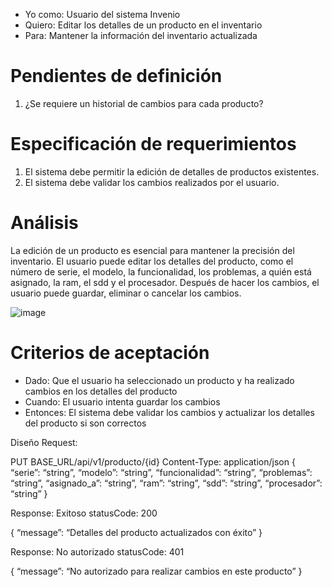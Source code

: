 - Yo como: Usuario del sistema Invenio
- Quiero: Editar los detalles de un producto en el inventario
- Para: Mantener la información del inventario actualizada

# Pendientes de definición 
1. ¿Se requiere un historial de cambios para cada producto?

# Especificación de requerimientos 
1. El sistema debe permitir la edición de detalles de productos existentes.
2. El sistema debe validar los cambios realizados por el usuario.

# Análisis 
La edición de un producto es esencial para mantener la precisión del inventario. El usuario puede editar los detalles del producto, como el número de serie, el modelo, la funcionalidad, los problemas, a quién está asignado, la ram, el sdd y el procesador. Después de hacer los cambios, el usuario puede guardar, eliminar o cancelar los cambios.

![image](https://github.com/Crisale7/Invenio/assets/93544993/007d9e90-8db0-4bde-b9f8-4773a53b531b)

# Criterios de aceptación 
- Dado: Que el usuario ha seleccionado un producto y ha realizado cambios en los detalles del producto
- Cuando: El usuario intenta guardar los cambios
- Entonces: El sistema debe validar los cambios y actualizar los detalles del producto si son correctos

Diseño Request:

PUT BASE_URL/api/v1/producto/{id} Content-Type: application/json { “serie”: “string”, “modelo”: “string”, “funcionalidad”: “string”, “problemas”: “string”, “asignado_a”: “string”, “ram”: “string”, “sdd”: “string”, “procesador”: “string” }

Response: Exitoso statusCode: 200

{ “message”: “Detalles del producto actualizados con éxito” }

Response: No autorizado statusCode: 401

{ “message”: “No autorizado para realizar cambios en este producto” }

